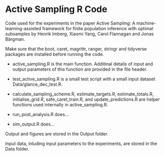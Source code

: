 # Active Sampling R Code

Code used for the experiments in the paper Active Sampling: A machine-learning-assisted framework for finite population inference with optimal subsamples by Henrik Imberg, Xiaomi Yang, Carol Flannagan and Jonas Bärgman.

Make sure that the boot, caret, magrittr, ranger, stringr and tidyverse packages are installed before running the code. 

* active_sampling.R is the main function. Additinal details of input and output parameters of this function are provided in the file header.

* test_active_sampling.R is a small test script with a small input dataset Data/glance_dec_test.R.

* calculate_sampling_scheme.R, estimate_targets.R, estimate_totals.R, initialise_grid.R, safe_caret_train.R, and update_predictions.R are helper functions used internally in active_sampling.R.

* run_post_analysis.R does...

* sim_output.R does...

Output and figures are stored in the Output folder.

Input data, inluding input parameters to the experiments, are stored in the Data folder.
